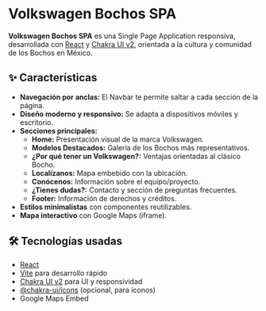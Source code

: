 # Volkswagen Bochos SPA

**Volkswagen Bochos SPA** es una Single Page Application responsiva, desarrollada con [React](https://react.dev/) y [Chakra UI v2](https://chakra-ui.com/), orientada a la cultura y comunidad de los Bochos en México.

## ✨ Características

- **Navegación por anclas:** El Navbar te permite saltar a cada sección de la página.
- **Diseño moderno y responsivo:** Se adapta a dispositivos móviles y escritorio.
- **Secciones principales:**
  - **Home:** Presentación visual de la marca Volkswagen.
  - **Modelos Destacados:** Galería de los Bochos más representativos.
  - **¿Por qué tener un Volkswagen?:** Ventajas orientadas al clásico Bocho.
  - **Localízanos:** Mapa embebido con la ubicación.
  - **Conócenos:** Información sobre el equipo/proyecto.
  - **¿Tienes dudas?:** Contacto y sección de preguntas frecuentes.
  - **Footer:** Información de derechos y créditos.
- **Estilos minimalistas** con componentes reutilizables.
- **Mapa interactivo** con Google Maps (iframe).

## 🛠️ Tecnologías usadas

- [React](https://react.dev/)
- [Vite](https://vitejs.dev/) para desarrollo rápido
- [Chakra UI v2](https://chakra-ui.com/) para UI y responsividad
- [@chakra-ui/icons](https://chakra-ui.com/docs/components/icon/usage) (opcional, para íconos)
- Google Maps Embed